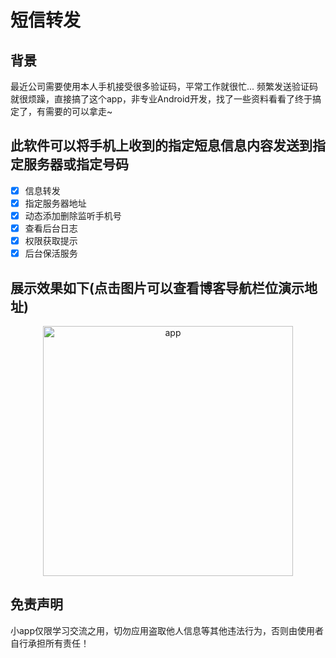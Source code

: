 # 短信转发

## 背景

最近公司需要使用本人手机接受很多验证码，平常工作就很忙... 频繁发送验证码就很烦躁，直接搞了这个app，非专业Android开发，找了一些资料看看了终于搞定了，有需要的可以拿走~

## 此软件可以将手机上收到的指定短息信息内容发送到指定服务器或指定号码

- [x] 信息转发
- [x] 指定服务器地址
- [x] 动态添加删除监听手机号
- [x] 查看后台日志
- [x] 权限获取提示
- [x] 后台保活服务

## 展示效果如下(点击图片可以查看博客导航栏位演示地址)

<p align="center"><a href="https://leg.liudongyang.top" target="_blank" rel="noopener noreferrer"><img width="400" src="https://cdn.jsdelivr.net/gh/gitldy1013/SMSPoster-Pro/img/app.jpg" alt="app"></a></p>

## 免责声明

小app仅限学习交流之用，切勿应用盗取他人信息等其他违法行为，否则由使用者自行承担所有责任！
